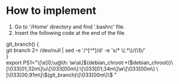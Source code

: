 # How to implement
1) Go to '/Home' directory and find '.bashrc' file.
2) Insert the following code at the end of the file.

<div>git_branch() {</div>
<text>   git branch 2> /dev/null | sed -e '/^[^*]/d' -e 's/* \(.*\)/(\1)/'</text>
<div>}</div>
<div>export PS1="\[\e]0;\u@\h: \w\a\]${debian_chroot:+($debian_chroot)}\[\033[01;32m\]\u\[\033[00m\]:\[\033[01;34m\]\w\[\033[00m\] \[\033[00;91m\]\$(git_branch)\[\033[00m\]\$ "</div>


